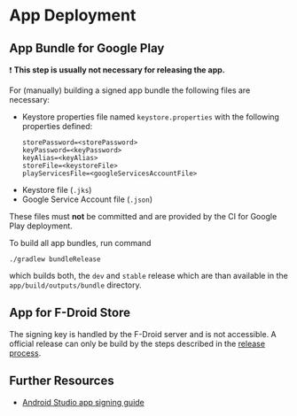 # App Deployment

## App Bundle for Google Play

:exclamation: **This step is usually not necessary for releasing the
app.**

For (manually) building a signed app bundle the following files are
necessary:

* Keystore properties file named `keystore.properties` with the
  following properties defined:
  ```properties
  storePassword=<storePassword>
  keyPassword=<keyPassword>
  keyAlias=<keyAlias>
  storeFile=<keystoreFile>
  playServicesFile=<googleServicesAccountFile>
  ```
* Keystore file (`.jks`)
* Google Service Account file (`.json`)

These files must **not** be committed and are provided by the CI for
Google Play deployment.

To build all app bundles, run command

```shell
./gradlew bundleRelease
```

which builds both, the `dev` and `stable` release which are than
available in the `app/build/outputs/bundle` directory.


## App for F-Droid Store

The signing key is handled by the F-Droid server and is not
accessible. A official release can only be build by the steps
described in the [release process].


## Further Resources

* [Android Studio app signing guide]

[Android Studio app signing guide]: https://developer.android.com/studio/publish/app-signing
[release process]: release-process.md
